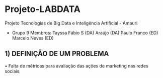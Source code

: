 # Projeto-LABDATA
Projeto Tecnologias de Big Data e Inteligência Artificial - Amauri
- Grupo 9
Membros:
Tayssa 
Fábio S (DA) 
 Araújo (DA) 
Paulo Franco (ED) 
Marcelo Neves (ED)
##  1) DEFINIÇÃO DE UM PROBLEMA 
•	Falta de métricas para avaliação das ações de marketing nas redes sociais.

